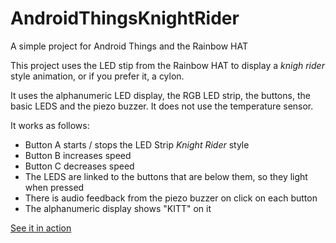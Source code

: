 # AndroidThingsKnightRider
A simple project for Android Things and the Rainbow HAT

This project uses the LED stip from the Rainbow HAT to display a _knigh rider_ style animation, or if you prefer it, a cylon.

It uses the alphanumeric LED display, the RGB LED strip, the buttons, the basic LEDS and the piezo buzzer.
It does not use the temperature sensor.

It works as follows:

* Button A starts / stops the LED Strip _Knight Rider_ style
* Button B increases speed
* Button C decreases speed
* The LEDS are linked to the buttons that are below them, so they light when pressed
* There is audio feedback from the piezo buzzer on click on each button
* The alphanumeric display shows "KITT" on it

[See it in action](https://twitter.com/sla_shalafi/status/810867355752525824)
